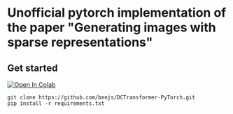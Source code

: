 # Unofficial pytorch implementation of the paper "Generating images with sparse representations"

## Get started
[![Open In Colab](https://colab.research.google.com/assets/colab-badge.svg)](https://colab.research.google.com/github/benjs/DCTransformer-PyTorch/blob/main/demo.ipynb)

```
git clone https://github.com/benjs/DCTransformer-PyTorch.git
pip install -r requirements.txt
```
